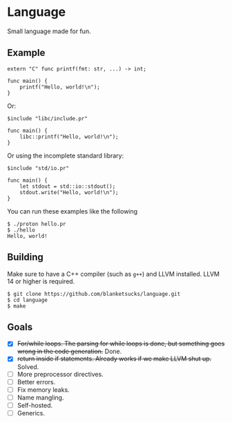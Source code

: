 # Language

Small language made for fun.

## Example

```
extern "C" func printf(fmt: str, ...) -> int;

func main() {
    printf("Hello, world!\n");
}
```
Or:
```
$include "libc/include.pr"

func main() {
    libc::printf("Hello, world!\n");
}
```
Or using the incomplete standard library:
```
$include "std/io.pr"

func main() {
    let stdout = std::io::stdout();
    stdout.write("Hello, world!\n");
}
```

You can run these examples like the following

```console
$ ./proton hello.pr
$ ./hello
Hello, world!
```

## Building

Make sure to have a C++ compiler (such as `g++`) and LLVM installed. LLVM 14 or higher is required.

```console
$ git clone https://github.com/blanketsucks/language.git
$ cd language
$ make 
```

## Goals

- [x] ~~For/while loops. The parsing for while loops is done, but something goes wrong in the code generation.~~ Done.
- [x] ~~return inside if statements. Already works if we make LLVM shut up.~~ Solved.
- [ ] More preprocessor directives.
- [ ] Better errors.
- [ ] Fix memory leaks.
- [ ] Name mangling.
- [ ] Self-hosted.
- [ ] Generics.
